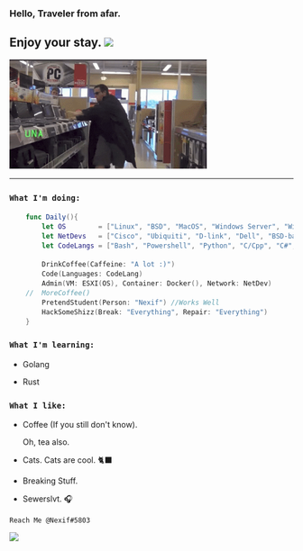 ### Hello, Traveler from afar.
## Enjoy your stay. <img src="https://media.giphy.com/media/LUokZJ21LM39f6d0Md/giphy.gif" width="40">
<img src="HakaBoi.gif" width="350">

---
### `What I'm doing:`

```swift
    func Daily(){
        let OS        = ["Linux", "BSD", "MacOS", "Windows Server", "Windows"]
        let NetDevs   = ["Cisco", "Ubiquiti", "D-link", "Dell", "BSD-based", "Linux-based"]
        let CodeLangs = ["Bash", "Powershell", "Python", "C/Cpp", "C#", "Yaml", "Swift?"]

        DrinkCoffee(Caffeine: "A lot :)")
        Code(Languages: CodeLang)
        Admin(VM: ESXI(OS), Container: Docker(), Network: NetDev)
    //  MoreCoffee()
        PretendStudent(Person: "Nexif") //Works Well
        HackSomeShizz(Break: "Everything", Repair: "Everything")
    }
```
### `What I'm learning:`

* Golang

* Rust
  
### `What I like:`

* Coffee (If you still don't know).

    Oh, tea also. 

* Cats. Cats are cool. 🐈‍⬛

* Breaking Stuff. 
  
* Sewerslvt. 🎧
  

`Reach Me @Nexif#5803`


![](https://github-readme-stats.vercel.app/api?username=vNexif&hide_border=true&border_radius=15&&show_icons=true&theme=tokyonight)

